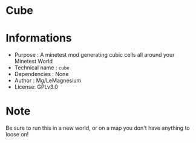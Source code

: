 Cube
====

# Informations
 - Purpose : A minetest mod generating cubic cells all around your Minetest World
 - Technical name : `cube`
 - Dependencies : None
 - Author : Mg/LeMagnesium
 - License: GPLv3.0

# Note

Be sure to run this in a new world, or on a map you don't have anything to loose on!
